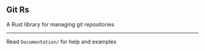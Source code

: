 ## Git Rs

A Rust library for managing git repositories

---

Read ``Documentation/`` for help and examples
